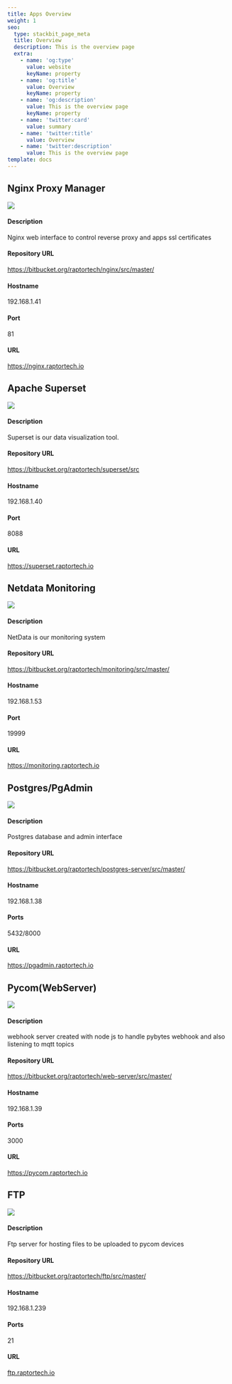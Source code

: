 ```yaml
---
title: Apps Overview
weight: 1
seo:
  type: stackbit_page_meta
  title: Overview
  description: This is the overview page
  extra:
    - name: 'og:type'
      value: website
      keyName: property
    - name: 'og:title'
      value: Overview
      keyName: property
    - name: 'og:description'
      value: This is the overview page
      keyName: property
    - name: 'twitter:card'
      value: summary
    - name: 'twitter:title'
      value: Overview
    - name: 'twitter:description'
      value: This is the overview page
template: docs
---
```

## Nginx Proxy Manager

![](https://nginxproxymanager.com/logo.png)

#### Description 

Nginx web interface to control reverse proxy and apps ssl certificates

#### Repository URL

<https://bitbucket.org/raptortech/nginx/src/master/>

#### Hostname  

192.168.1.41

#### Port 

81

#### URL

<https://nginx.raptortech.io>

## Apache Superset

![](https://assets-global.website-files.com/5f1c75e63b2f950eb473d3e4/6074a31575b7070ae2d89b6a\_60637aaa931b346de4e721e2\_apache-superset-200x200.png)

#### Description 

Superset is our data visualization tool. 

#### Repository URL

<https://bitbucket.org/raptortech/superset/src>

#### Hostname  

192.168.1.40 

#### Port 

8088

#### URL

<https://superset.raptortech.io>

## Netdata Monitoring

![](https://user-images.githubusercontent.com/1153921/95268672-a3665100-07ec-11eb-8078-db619486d6ad.png)

#### Description 

NetData is our monitoring system

#### Repository URL

<https://bitbucket.org/raptortech/monitoring/src/master/>

#### Hostname  

192.168.1.53

#### Port 

19999

#### URL

<https://monitoring.raptortech.io>

## Postgres/PgAdmin

![](https://res.cloudinary.com/practicaldev/image/fetch/s--0DU6X2of--/c_imagga_scale,f_auto,fl_progressive,h\_1080,q_auto,w\_1080/https://dev-to-uploads.s3.amazonaws.com/i/vdj2zzqchoxcs654lz9s.png)

#### Description 

Postgres database and admin interface

#### Repository URL

<https://bitbucket.org/raptortech/postgres-server/src/master/>

#### Hostname  

192.168.1.38

#### Ports

5432/8000

#### URL

<https://pgadmin.raptortech.io>

## Pycom(WebServer)

![](https://upload.wikimedia.org/wikipedia/commons/thumb/d/d9/Node.js_logo.svg/1280px-Node.js_logo.svg.png)

#### Description 

webhook server created with node js to handle pybytes webhook and also listening to mqtt topics

#### Repository URL

<https://bitbucket.org/raptortech/web-server/src/master/>

#### Hostname  

192.168.1.39

#### Ports

3000

#### URL

<https://pycom.raptortech.io>

## FTP

![](https://cdn.sisense.com/wp-content/uploads/FTP\_\__FTPS12.png)

#### Description 

Ftp server for hosting files to be uploaded to pycom devices

#### Repository URL

<https://bitbucket.org/raptortech/ftp/src/master/>

#### Hostname  

192.168.1.239

#### Ports

21

#### URL

[ftp.raptortech.io](ftp.raptortech.io)

